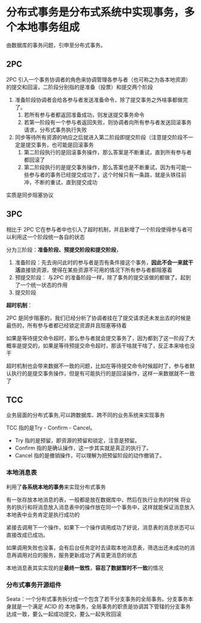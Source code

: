 # 分布式事务是分布式系统中实现事务，多个本地事务组成

由数据库的事务问题，引申至分布式事务。

## 2PC



2PC 引入一个事务协调者的角色来协调管理各参与者（也可称之为各本地资源）的提交和回滚，二阶段分别指的是准备（投票）和提交两个阶段


1. 准备阶段协调者会给各参与者发送准备命令，除了提交事务之外啥事都做完了。
   1. 若所有参与者都返回准备成功，则发送提交事务命令
   2. 若第一阶段有一个参与者返回失败，则协调者向所有参与者发送回滚事务请求，分布式事务执行失败
2. 同步等待所有资源的响应之后就进入第二阶段即提交阶段（注意提交阶段不一定是提交事务，也可能是回滚事务
   1. 第二阶段执行的是回滚事务操作，那么答案是不断重试，直到所有参与者都回滚了
   2. 第二阶段执行的是提交事务操作，那么答案也是不断重试，因为有可能一些参与者的事务已经提交成功了，这个时候只有一条路，就是头铁往前冲，不断的重试，直到提交成功


实质是同步阻塞协议


## 3PC

相比于 2PC 它在参与者中也引入了超时机制，并且新增了一个阶段使得参与者可以利用这一个阶段统一各自的状态

分为三阶段：**准备阶段、预提交阶段和提交阶段**，

1. 准备阶段：先去询问此时的参与者是否有条件接这个事务，**因此不会一来就干活**直接锁资源，使得在某些资源不可用的情况下所有参与者都阻塞着
2. 预提交阶段： 与2PC 的准备阶段一样，除了事务的提交该做的都做了。起到了一个统一状态的作用
3. 提交阶段

**超时机制**：

2PC 是同步阻塞的，我们已经分析了协调者挂在了提交请求还未发出去的时候是最伤的，所有参与者都已经锁定资源并且阻塞等待着

如果是等待提交命令超时，那么参与者就会提交事务了，因为都到了这一阶段了大概率是提交的，如果是等待预提交命令超时，那该干啥就干啥了，反正本来啥也没干

超时机制也会带来数据不一致的问题，比如在等待提交命令时候超时了，参与者默认执行的是提交事务操作，但是有可能执行的是回滚操作，这样一来数据就不一致了


## TCC

业务层面的分布式事务,可以跨数据库、跨不同的业务系统来实现事务

TCC 指的是Try - Confirm - Cancel。

- Try 指的是预留，即资源的预留和锁定，注意是预留。
- Confirm 指的是确认操作，这一步其实就是真正的执行了。
- Cancel 指的是撤销操作，可以理解为把预留阶段的动作撤销了。



### 本地消息表

利用了**各系统本地的事务**来实现分布式事务

有一张存放本地消息的表，一般都是放在数据库中，然后在执行业务的时候 将业务的执行和将消息放入消息表中的操作放在同一个事务中，这样就能保证消息放入本地表中业务肯定是执行成功的

紧接去调用下一个操作，如果下一个操作调用成功了好说，消息表的消息状态可以直接改成已成功。

如果调用失败也没事，会有后台任务定时去读取本地消息表，筛选出还未成功的消息再调用对应的服务，服务更新成功了再变更消息的状态

本地消息表其实实现的是**最终一致性**，**容忍了数据暂时不一致**的情况

### 分布式事务开源组件

Seata：一个分布式事务拆分成一个包含了若干分支事务的全局事务。分支事务本身就是一个满足 ACID 的 本地事务，全局事务的职责是协调其下管辖的分支事务达成一致，要么一起成功提交，要么一起失败回滚